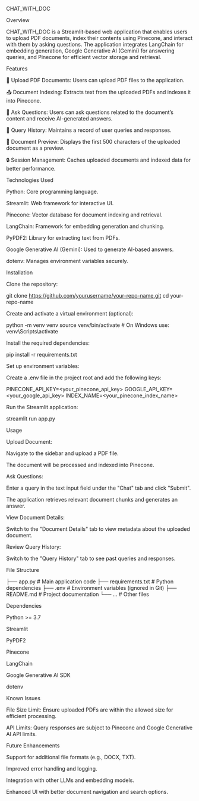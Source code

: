 CHAT_WITH_DOC

Overview

CHAT_WITH_DOC is a Streamlit-based web application that enables users to upload PDF documents, index their contents using Pinecone, and interact with them by asking questions. The application integrates LangChain for embedding generation, Google Generative AI (Gemini) for answering queries, and Pinecone for efficient vector storage and retrieval.

Features

📂 Upload PDF Documents: Users can upload PDF files to the application.

📤 Document Indexing: Extracts text from the uploaded PDFs and indexes it into Pinecone.

💬 Ask Questions: Users can ask questions related to the document’s content and receive AI-generated answers.

📝 Query History: Maintains a record of user queries and responses.

📜 Document Preview: Displays the first 500 characters of the uploaded document as a preview.

🔒 Session Management: Caches uploaded documents and indexed data for better performance.

Technologies Used

Python: Core programming language.

Streamlit: Web framework for interactive UI.

Pinecone: Vector database for document indexing and retrieval.

LangChain: Framework for embedding generation and chunking.

PyPDF2: Library for extracting text from PDFs.

Google Generative AI (Gemini): Used to generate AI-based answers.

dotenv: Manages environment variables securely.

Installation

Clone the repository:

git clone https://github.com/yourusername/your-repo-name.git
cd your-repo-name

Create and activate a virtual environment (optional):

python -m venv venv
source venv/bin/activate  # On Windows use: venv\Scripts\activate

Install the required dependencies:

pip install -r requirements.txt

Set up environment variables:

Create a .env file in the project root and add the following keys:

PINECONE_API_KEY=<your_pinecone_api_key>
GOOGLE_API_KEY=<your_google_api_key>
INDEX_NAME=<your_pinecone_index_name>

Run the Streamlit application:

streamlit run app.py

Usage

Upload Document:

Navigate to the sidebar and upload a PDF file.

The document will be processed and indexed into Pinecone.

Ask Questions:

Enter a query in the text input field under the "Chat" tab and click "Submit".

The application retrieves relevant document chunks and generates an answer.

View Document Details:

Switch to the "Document Details" tab to view metadata about the uploaded document.

Review Query History:

Switch to the "Query History" tab to see past queries and responses.

File Structure

├── app.py                # Main application code
├── requirements.txt      # Python dependencies
├── .env                  # Environment variables (ignored in Git)
├── README.md             # Project documentation
└── ...                   # Other files

Dependencies

Python >= 3.7

Streamlit

PyPDF2

Pinecone

LangChain

Google Generative AI SDK

dotenv

Known Issues

File Size Limit: Ensure uploaded PDFs are within the allowed size for efficient processing.

API Limits: Query responses are subject to Pinecone and Google Generative AI API limits.

Future Enhancements

Support for additional file formats (e.g., DOCX, TXT).

Improved error handling and logging.

Integration with other LLMs and embedding models.

Enhanced UI with better document navigation and search options.
